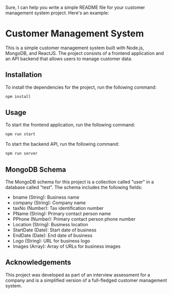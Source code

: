 Sure, I can help you write a simple README file for your customer management system project. Here's an example:

# Customer Management System

This is a simple customer management system built with Node.js, MongoDB, and ReactJS. The project consists of a frontend application and an API backend that allows users to manage customer data.

## Installation

To install the dependencies for the project, run the following command:

```sh
npm install
```

## Usage

To start the frontend application, run the following command:

```sh
npm run start
```

To start the backend API, run the following command:

```sh
npm run server
```

## MongoDB Schema

The MongoDB schema for this project is a collection called "user" in a database called "test". The schema includes the following fields:

- bname (String): Business name
- company (String): Company name
- taxNo (Number): Tax identification number
- PName (String): Primary contact person name
- PPhone (Number): Primary contact person phone number
- Location (String): Business location
- StartDate (Date): Start date of business
- EndDate (Date): End date of business
- Logo (String): URL for business logo
- Images (Array): Array of URLs for business images

## Acknowledgements

This project was developed as part of an interview assessment for a company and is a simplified version of a full-fledged customer management system.
